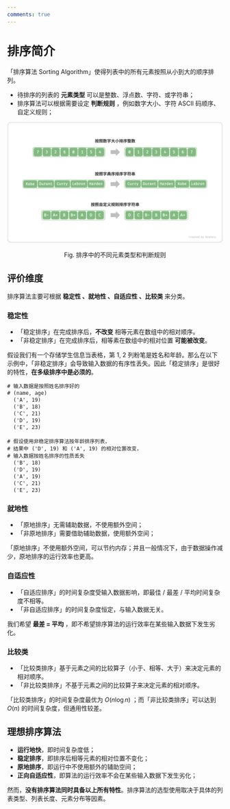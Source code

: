 ```yaml
---
comments: true
---
```


# 排序简介

「排序算法 Sorting Algorithm」使得列表中的所有元素按照从小到大的顺序排列。

- 待排序的列表的 **元素类型** 可以是整数、浮点数、字符、或字符串；
- 排序算法可以根据需要设定 **判断规则** ，例如数字大小、字符 ASCII 码顺序、自定义规则；

![sorting_examples](intro_to_sort.assets/sorting_examples.png)

<p align="center"> Fig. 排序中的不同元素类型和判断规则 </p>

## 评价维度

排序算法主要可根据 **稳定性 、就地性 、自适应性 、比较类** 来分类。

### 稳定性

- 「稳定排序」在完成排序后，**不改变** 相等元素在数组中的相对顺序。
- 「非稳定排序」在完成排序后，相等素在数组中的相对位置 **可能被改变**。

假设我们有一个存储学生信息当表格，第 1, 2 列粉笔是姓名和年龄。那么在以下示例中，「非稳定排序」会导致输入数据的有序性丢失。因此「稳定排序」是很好的特性，**在多级排序中是必须的**。

```shell
# 输入数据是按照姓名排序好的
# (name, age)
  ('A', 19)
  ('B', 18)
  ('C', 21)
  ('D', 19)
  ('E', 23)

# 假设使用非稳定排序算法按年龄排序列表，
# 结果中 ('D', 19) 和 ('A', 19) 的相对位置改变，
# 输入数据按姓名排序的性质丢失
  ('B', 18)
  ('D', 19)
  ('A', 19)  
  ('C', 21)
  ('E', 23)
```

### 就地性

- 「原地排序」无需辅助数据，不使用额外空间；
- 「非原地排序」需要借助辅助数据，使用额外空间；

「原地排序」不使用额外空间，可以节约内存；并且一般情况下，由于数据操作减少，原地排序的运行效率也更高。

### 自适应性

- 「自适应排序」的时间复杂度受输入数据影响，即最佳 / 最差 / 平均时间复杂度不相等。
- 「非自适应排序」的时间复杂度恒定，与输入数据无关。

我们希望 **最差 = 平均** ，即不希望排序算法的运行效率在某些输入数据下发生劣化。

### 比较类

- 「比较类排序」基于元素之间的比较算子（小于、相等、大于）来决定元素的相对顺序。
- 「非比较类排序」不基于元素之间的比较算子来决定元素的相对顺序。

「比较类排序」的时间复杂度最优为 $O(n \log n)$ ；而「非比较类排序」可以达到 $O(n)$ 的时间复杂度，但通用性较差。

## 理想排序算法

- **运行地快**，即时间复杂度低；
- **稳定排序**，即排序后相等元素的相对位置不变化；
- **原地排序**，即运行中不使用额外的辅助空间；
- **正向自适应性**，即算法的运行效率不会在某些输入数据下发生劣化；

然而，**没有排序算法同时具备以上所有特性**。排序算法的选型使用取决于具体的列表类型、列表长度、元素分布等因素。
